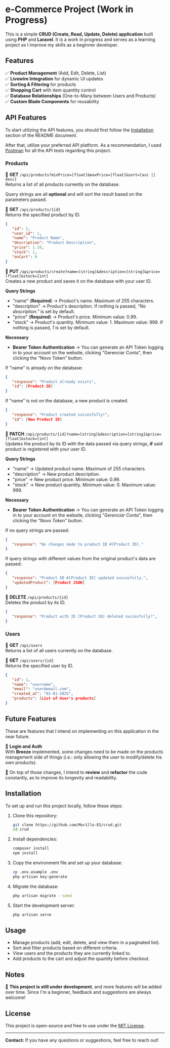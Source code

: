 # e-Commerce Project (Work in Progress)

This is a simple **CRUD (Create, Read, Update, Delete) application** built using **PHP** and **Laravel**. It is a work in progress and serves as a learning project as I improve my skills as a beginner developer.

## Features

✅ **Product Management** (Add, Edit, Delete, List)  
✅ **Livewire Integration** for dynamic UI updates  
✅ **Sorting & Filtering** for products  
✅ **Shopping Cart** with item quantity control  
✅ **Database Relationships** (One-to-Many between Users and Products)  
✅ **Custom Blade Components** for reusability

## API Features

To start utilizing the API features, you should first follow the [Installation](#installation) section of the README document.

After that, utilize your preferred API platform. As a recommendation, I used [Postman](https://www.postman.com/) for all the API tests regarding this project.

### Products

🔗 **GET** `/api/products?minPrice=[float]&maxPrice=[float]&sort=[asc || desc]`  
Returns a list of all products currently on the database.

Query strings are all **optional** and will sort the result based on the parameters passed.

🔗 **GET** `/api/products/{id}`  
Returns the specified product by ID.  
```json
{
   "id": 1,
   "user_id": 1,
   "name": "Product Name",
   "description": "Product Description",
   "price": 1.10,
   "stock": 1,
   "onCart": 0
}
```

🔗 **PUT** `/api/products/create?name=[string]&description=[string]&price=[float]&stock=[int]`  
Creates a new product and saves it on the database with your user ID.

**Query Strings**  
- "name" (**Required**) -> Product's name. Maximum of 255 characters.
- "description" -> Product's description. If nothing is passed, *"No description."* is set by default.
- "price" (**Required**) -> Product's price. Minimum value: 0.99.
- "stock" -> Product's quantity. Minimum value: 1. Maximum value: 999. If nothing is passed, *1* is set by default.

**Necessary**
- **Bearer Token Authentication** -> You can generate an API Token logging in to your account on the website, clicking "Gerenciar Conta", then clicking the "Novo Token" button.

If "name" is already on the database:  
```json
{
   "response": "Product already exists",
   "id": [Product ID]
}
```

If "name" is not on the database, a new product is created.  
```json
{
   "response": "Product created succesfully!",
   "id": [New Product ID]
}
```

🔗 **PATCH** `/api/products/{id}?name=[string]&description=[string]&price=[float]&stock=[int]`  
Updates the product by its ID with the data passed via query strings, **if** said product is registered with your user ID.

**Query Strings**  
- "name" -> Updated product name. Maximum of 255 characters.
- "description" -> New product description.
- "price" -> New product price. Minimum value: 0.99.
- "stock" -> New product quantity. Minimum value: 0. Maximum value: 999.

**Necessary**
- **Bearer Token Authentication** -> You can generate an API Token logging in to your account on the website, clicking "*Gerenciar Conta*", then clicking the "*Novo Token*" button.

If no query strings are passed:  
```json
{
   "response": "No changes made to product ID #[Product ID]."
}
```

If query strings with different values from the original product's data are passed:  
```json
{
   "response": "Product ID #[Product ID] updated succesfully.",
   "updatedProduct": [Product JSON]
}
```

🔗 **DELETE** `/api/products/{id}`  
Deletes the product by its ID.  
```json
{
   "response": "Product with ID [Product ID] deleted succesfully!",
}
```

### Users
🔗 **GET** `/api/users`  
Returns a list of all users currently on the database.

🔗 **GET** `/api/users/{id}`  
Returns the specified user by ID.  
```json
{
   "id": 1,
   "name": "username",
   "email": "user@email.com",
   "created_at": "01-01-2025",
   "products": [List of User's products]
}
```

## Future Features

These are features that I intend on implementing on this application in the near future.

📌 **Login and Auth**  
With **Breeze** implemented, some changes need to be made on the products management side of things (i.e.: only allowing the user to modify/delete his own products).

📌 On top of those changes, I intend to **review** and **refactor** the code constantly, as to improve its longevity and readability.

## Installation

To set up and run this project locally, follow these steps:

1. Clone this repository:
   ```sh
   git clone https://github.com/Murillo-ES/crud.git
   cd crud
   ```
2. Install dependencies:
   ```sh
   composer install
   npm install
   ```
3. Copy the environment file and set up your database:
   ```sh
   cp .env.example .env
   php artisan key:generate
   ```
4. Migrate the database:
   ```sh
   php artisan migrate --seed
   ```
5. Start the development server:
   ```sh
   php artisan serve
   ```

## Usage

- Manage products (add, edit, delete, and view them in a paginated list).
- Sort and filter products based on different criteria.
- View users and the products they are currently linked to.
- Add products to the cart and adjust the quantity before checkout.

## Notes

🚀 **This project is still under development**, and more features will be added over time. Since I'm a beginner, feedback and suggestions are always welcome!

## License

This project is open-source and free to use under the [MIT License](LICENSE).

---

**Contact:** If you have any questions or suggestions, feel free to reach out!
